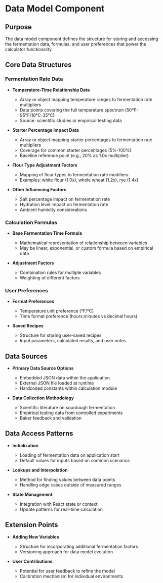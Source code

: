 # Data Model Component

## Purpose
The data model component defines the structure for storing and accessing the fermentation data, formulas, and user preferences that power the calculator functionality.

## Core Data Structures

### Fermentation Rate Data
- **Temperature-Time Relationship Data**
  - Array or object mapping temperature ranges to fermentation rate multipliers
  - Data points covering the full temperature spectrum (50°F-95°F/10°C-35°C)
  - Source: scientific studies or empirical testing data
  
- **Starter Percentage Impact Data**
  - Array or object mapping starter percentages to fermentation rate multipliers
  - Coverage for common starter percentages (5%-100%)
  - Baseline reference point (e.g., 20% as 1.0x multiplier)

- **Flour Type Adjustment Factors**
  - Mapping of flour types to fermentation rate modifiers
  - Examples: white flour (1.0x), whole wheat (1.2x), rye (1.4x)
  
- **Other Influencing Factors**
  - Salt percentage impact on fermentation rate
  - Hydration level impact on fermentation rate
  - Ambient humidity considerations

### Calculation Formulas
- **Base Fermentation Time Formula**
  - Mathematical representation of relationship between variables
  - May be linear, exponential, or custom formula based on empirical data
  
- **Adjustment Factors**
  - Combination rules for multiple variables
  - Weighting of different factors

### User Preferences
- **Format Preferences**
  - Temperature unit preference (°F/°C)
  - Time format preference (hours:minutes vs decimal hours)
  
- **Saved Recipes**
  - Structure for storing user-saved recipes
  - Input parameters, calculated results, and user notes

## Data Sources
- **Primary Data Source Options**
  - Embedded JSON data within the application
  - External JSON file loaded at runtime
  - Hardcoded constants within calculation module
  
- **Data Collection Methodology**
  - Scientific literature on sourdough fermentation
  - Empirical testing data from controlled experiments
  - Baker feedback and validation

## Data Access Patterns
- **Initialization**
  - Loading of fermentation data on application start
  - Default values for inputs based on common scenarios
  
- **Lookups and Interpolation**
  - Method for finding values between data points
  - Handling edge cases outside of measured ranges
  
- **State Management**
  - Integration with React state or context
  - Update patterns for real-time calculation

## Extension Points
- **Adding New Variables**
  - Structure for incorporating additional fermentation factors
  - Versioning approach for data model evolution
  
- **User Contributions**
  - Potential for user feedback to refine the model
  - Calibration mechanism for individual environments
